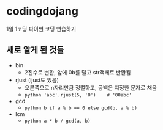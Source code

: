 # codingdojang
1일 1코딩 파이썬 코딩 연습하기

## 새로 알게 된 것들
* bin
  * 2진수로 변환, 앞에 0b를 달고 str객체로 반환됨
* rjust (ljust도 있음)
  * 오른쪽으로 n자리만큼 정렬하고, 공백은 지정한 문자로 채움
  * ```python 'abc'.rjust(5, '0')    # '00abc'```
* gcd
  * ```python b if a % b == 0 else gcd(b, a % b)```
* lcm
  * ```python a * b / gcd(a, b)```
